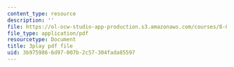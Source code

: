 ```yaml
---
content_type: resource
description: ''
file: https://ol-ocw-studio-app-production.s3.amazonaws.com/courses/8-01sc-classical-mechanics-fall-2016/3b9759866d97007b2c57304fada85597_9NS0JcjNdp4.pdf
file_type: application/pdf
resourcetype: Document
title: 3play pdf file
uid: 3b975986-6d97-007b-2c57-304fada85597
---
```

